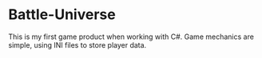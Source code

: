 # Battle-Universe
This is my first game product when working with C#. Game mechanics are simple, using INI files to store player data.
